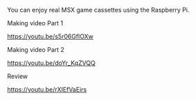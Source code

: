 You can enjoy real MSX game cassettes using the Raspberry Pi.


Making video Part 1

https://youtu.be/s5r06GfIOXw

Making video Part 2

https://youtu.be/doYr_KqZVQQ

Review

https://youtu.be/rXIEfVaEirs



